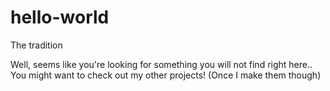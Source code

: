 # hello-world
The tradition 

Well, seems like you're looking for something you will not find right here.. 
You might want to check out my other projects! (Once I make them though)
